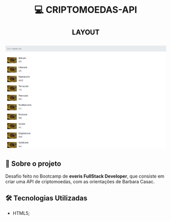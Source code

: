 <h1 align="center">

:computer: **CRIPTOMOEDAS-API**

</h1>

<h2 align="center" style="color:black"> LAYOUT
<h2>

<h2 align="center">
<img alt="layout" src= "https://github.com/angelresende/desafio_criptomoedas/blob/main/Layout.PNG" width="600px">
</h2>

## 🚀 Sobre o projeto

Desafio feito no Bootcamp de **everis FullStack Developer**, que consiste em criar uma API de criptomoedas, com as orientações de Barbara Casac.


## 🛠️ Tecnologias Utilizadas

- HTML5;
